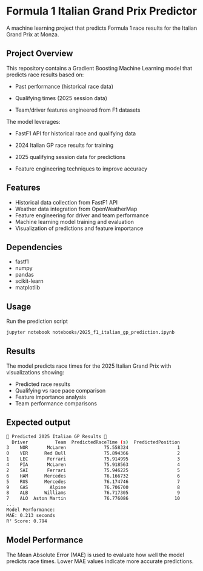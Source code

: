 # Formula 1 Italian Grand Prix Predictor

A machine learning project that predicts Formula 1 race results for the Italian Grand Prix at Monza.

## Project Overview

This repository contains a Gradient Boosting Machine Learning model that predicts race results based on:

- Past performance (historical race data)

- Qualifying times (2025 session data)

- Team/driver features engineered from F1 datasets

The model leverages:

- FastF1 API for historical race and qualifying data

- 2024 Italian GP race results for training

- 2025 qualifying session data for predictions

- Feature engineering techniques to improve accuracy

## Features

- Historical data collection from FastF1 API
- Weather data integration from OpenWeatherMap
- Feature engineering for driver and team performance
- Machine learning model training and evaluation
- Visualization of predictions and feature importance

## Dependencies
- fastf1
- numpy
- pandas
- scikit-learn
- matplotlib

## Usage
Run the prediction script
```bash
jupyter notebook notebooks/2025_f1_italian_gp_prediction.ipynb
``` 

## Results
The model predicts race times for the 2025 Italian Grand Prix with visualizations showing:

- Predicted race results
- Qualifying vs race pace comparison
- Feature importance analysis
- Team performance comparisons

## Expected output
```bash
🏁 Predicted 2025 Italian GP Results 🏁
  Driver          Team  PredictedRaceTime (s)  PredictedPosition
3    NOR       McLaren              75.558324                  1
0    VER      Red Bull              75.894366                  2
1    LEC       Ferrari              75.914995                  3
4    PIA       McLaren              75.918563                  4
2    SAI       Ferrari              75.946225                  5
6    HAM      Mercedes              76.166732                  6
5    RUS      Mercedes              76.174746                  7
9    GAS        Alpine              76.706700                  8
8    ALB      Williams              76.717305                  9
7    ALO  Aston Martin              76.776086                 10
...
Model Performance:
MAE: 0.213 seconds
R² Score: 0.794
``` 

## Model Performance
The Mean Absolute Error (MAE) is used to evaluate how well the model predicts race times. Lower MAE values indicate more accurate predictions.
